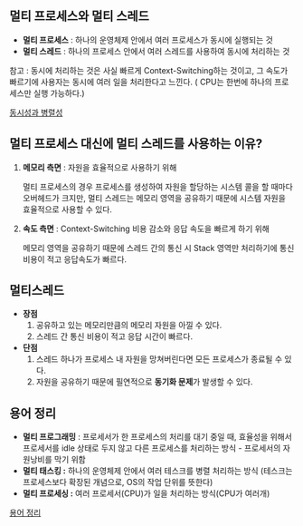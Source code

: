 ## 멀티 프로세스와 멀티 스레드

- **멀티 프로세스** : 하나의 운영체제 안에서 여러 프로세스가 동시에 실행되는 것
- **멀티 스레드** : 하나의 프로세스 안에서 여러 스레드를 사용하여 동시에 처리하는 것

참고 : 동시에 처리하는 것은 사실 빠르게 Context-Switching하는 것이고, 그 속도가 빠르기에 사용자는 동시에 여러 일을 처리한다고 느낀다. ( CPU는 한번에 하나의 프로세스만 실행 가능하다.)

[동시성과 병렬성](https://llshl.tistory.com/12)

## 멀티 프로세스 대신에 멀티 스레드를 사용하는 이유?

1. **메모리 측면** : 자원을 효율적으로 사용하기 위해
    
    멀티 프로세스의 경우 프로세스를 생성하여 자원을 할당하는 시스템 콜을 할 때마다 오버헤드가 크지만, 멀티 스레드는 메모리 영역을 공유하기 때문에 시스템 자원을 효율적으로 사용할 수 있다.
    
2. **속도 측면** : Context-Switching 비용 감소와 응답 속도을 빠르게 하기 위해
    
    메모리 영역을 공유하기 때문에 스레드 간의 통신 시 Stack 영역만 처리하기에 통신 비용이 적고 응답속도가 빠르다.
    

## 멀티스레드

- **장점**
    1. 공유하고 있는 메모리만큼의 메모리 자원을 아낄 수 있다.
    2. 스레드 간 통신 비용이 적고 응답 시간이 빠르다.
- **단점**
    1. 스레드 하나가 프로세스 내 자원을 망쳐버린다면 모든 프로세스가 종료될 수 있다.
    2. 자원을 공유하기 때문에 필연적으로 **동기화 문제**가 발생할 수 있다.

## 용어 정리

- **멀티 프로그래밍** : 프로세서가 한 프로세스의 처리를 대기 중일 때, 효율성을 위해서 프로세서를 idle 상태로 두지 않고 다른 프로세스를 처리하는 방식 - 프로세서의 자원낭비를 막기 위함
- **멀티 태스킹 :** 하나의 운영체제 안에서 여러 테스크를 병렬 처리하는 방식
(테스크는 프로세스보다 확장된 개념으로, OS의 작업 단위를 뜻한다)
- **멀티 프로세싱 :** 여러 프로세서(CPU)가 일을 처리하는 방식(CPU가 여러개)

[용어 정리](https://velog.io/@chy0428/OS-%EB%A9%80%ED%8B%B0%ED%94%84%EB%A1%9C%EA%B7%B8%EB%9E%98%EB%B0%8D-%EB%A9%80%ED%8B%B0%ED%94%84%EB%A1%9C%EC%84%B8%EC%8B%B1#%EF%B8%8F-%EB%A9%80%ED%8B%B0-%ED%94%84%EB%A1%9C%EC%84%B8%EC%8B%B1-multi-processing)
